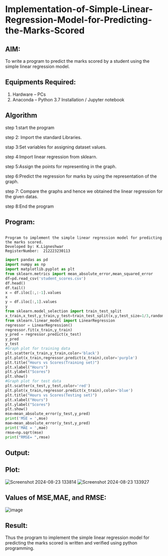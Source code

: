 # Implementation-of-Simple-Linear-Regression-Model-for-Predicting-the-Marks-Scored

## AIM:
To write a program to predict the marks scored by a student using the simple linear regression model.

## Equipments Required:
1. Hardware – PCs
2. Anaconda – Python 3.7 Installation / Jupyter notebook

## Algorithm

step 1:start the program

step 2: Import the standard Libraries.

stap 3:Set variables for assigning dataset values.

step 4:Import linear regression from sklearn.

step 5:Assign the points for representing in the graph.

step 6:Predict the regression for marks by using the representation of the graph.

step 7: Compare the graphs and hence we obtained the linear regression for the given datas.

step 8:End the program

## Program:
```

Program to implement the simple linear regression model for predicting the marks scored.
Developed by: K.Ligneshwar
RegisterNumber:  212223230113
```
```python
import pandas as pd
import numpy as np
import matplotlib.pyplot as plt
from sklearn.metrics import mean_absolute_error,mean_squared_error
df=pd.read_csv('student_scores.csv')
df.head()
df.tail()
x = df.iloc[:,:-1].values
x
y = df.iloc[:,1].values
y
from sklearn.model_selection import train_test_split
x_train,x_test,y_train,y_test=train_test_split(x,y,test_size=1/3,random_state=0)
from sklearn.linear_model import LinearRegression
regressor = LinearRegression()
regressor.fit(x_train,y_train)
y_pred = regressor.predict(x_test)
y_pred
y_test
#Graph plot for training data
plt.scatter(x_train,y_train,color='black')
plt.plot(x_train,regressor.predict(x_train),color='purple')
plt.title("Hours vs Scores(Training set)")
plt.xlabel("Hours")
plt.ylabel("Scores")
plt.show()
#Graph plot for test data
plt.scatter(x_test,y_test,color='red')
plt.plot(x_train,regressor.predict(x_train),color='blue')
plt.title("Hours vs Scores(Testing set)")
plt.xlabel("Hours")
plt.ylabel("Scores")
plt.show()
mse=mean_absolute_error(y_test,y_pred)
print('MSE = ',mse)
mae=mean_absolute_error(y_test,y_pred)
print('MAE = ',mae)
rmse=np.sqrt(mse)
print("RMSE= ",rmse)
```

## Output:
## Plot:
![Screenshot 2024-08-23 133814](https://github.com/user-attachments/assets/a6429200-63a2-47d8-af2d-258203533a96)
![Screenshot 2024-08-23 133927](https://github.com/user-attachments/assets/9ba9cfb9-c5ce-4e41-a85b-d7496d39f5bb)

## Values of MSE,MAE, and RMSE:
![image](https://github.com/user-attachments/assets/ae5b7d6f-d7bb-4903-9595-261eb7b020ed)




## Result:
Thus the program to implement the simple linear regression model for predicting the marks scored is written and verified using python programming.
